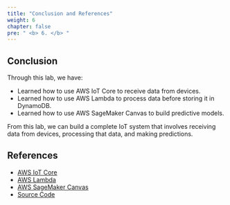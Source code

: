 ```yaml
---
title: "Conclusion and References"
weight: 6
chapter: false
pre: " <b> 6. </b> "
---
```


## Conclusion

Through this lab, we have:
- Learned how to use AWS IoT Core to receive data from devices.
- Learned how to use AWS Lambda to process data before storing it in DynamoDB.
- Learned how to use AWS SageMaker Canvas to build predictive models.

From this lab, we can build a complete IoT system that involves receiving data from devices, processing that data, and making predictions.

## References

- [AWS IoT Core](https://aws.amazon.com/iot-core/)
- [AWS Lambda](https://aws.amazon.com/lambda/)
- [AWS SageMaker Canvas](https://aws.amazon.com/sagemaker/canvas/)
- [Source Code](https://github.com/HaPhanBaoMinh/fcj-ss2-workshop-003-resource)
